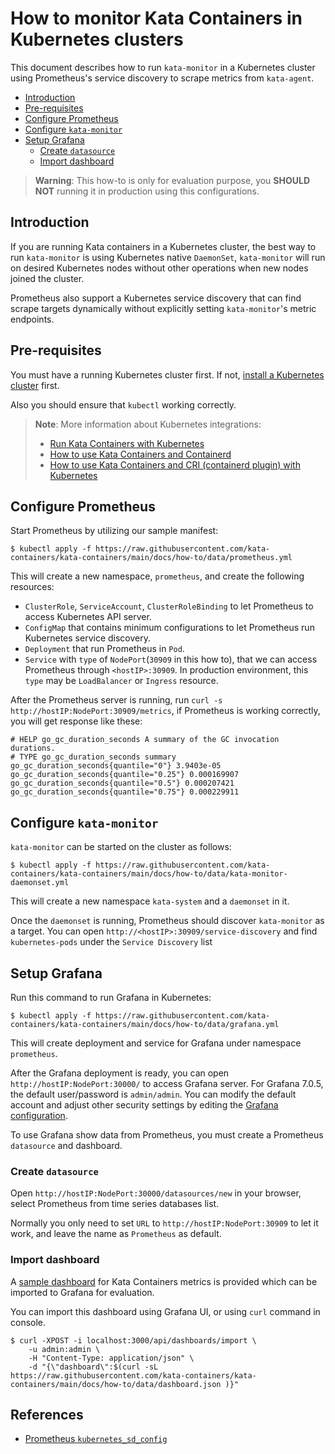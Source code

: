 # How to monitor Kata Containers in Kubernetes clusters

This document describes how to run `kata-monitor` in a Kubernetes cluster using Prometheus's service discovery to scrape metrics from `kata-agent`.

- [Introduction](#introduction)
- [Pre-requisites](#pre-requisites)
- [Configure Prometheus](#configure-prometheus)
- [Configure `kata-monitor`](#configure-kata-monitor)
- [Setup Grafana](#setup-grafana)
  * [Create `datasource`](#create-datasource)
  * [Import dashboard](#import-dashboard)

> **Warning**: This how-to is only for evaluation purpose, you **SHOULD NOT** running it in production using this configurations.

## Introduction

If you are running Kata containers in a Kubernetes cluster, the best way to run `kata-monitor` is using Kubernetes native `DaemonSet`, `kata-monitor` will run on desired Kubernetes nodes without other operations when new nodes joined the cluster.

Prometheus also support a Kubernetes service discovery that can find scrape targets dynamically without explicitly setting `kata-monitor`'s metric endpoints.

## Pre-requisites

You must have a running Kubernetes cluster first. If not, [install a Kubernetes cluster](https://kubernetes.io/docs/setup/) first.

Also you should ensure that `kubectl` working correctly.

> **Note**: More information about Kubernetes integrations:
>   - [Run Kata Containers with Kubernetes](run-kata-with-k8s.md)
>   - [How to use Kata Containers and Containerd](containerd-kata.md)
>   - [How to use Kata Containers and CRI (containerd plugin) with Kubernetes](how-to-use-k8s-with-cri-containerd-and-kata.md)

## Configure Prometheus

Start Prometheus by utilizing our sample manifest:

```
$ kubectl apply -f https://raw.githubusercontent.com/kata-containers/kata-containers/main/docs/how-to/data/prometheus.yml
```

This will create a new namespace, `prometheus`, and create the following resources:

* `ClusterRole`, `ServiceAccount`, `ClusterRoleBinding` to let Prometheus to access Kubernetes API server.
* `ConfigMap` that contains minimum configurations to let Prometheus run Kubernetes service discovery.
* `Deployment` that run Prometheus in `Pod`.
* `Service` with `type` of `NodePort`(`30909` in this how to), that we can access Prometheus through `<hostIP>:30909`. In production environment, this `type` may be `LoadBalancer` or `Ingress` resource.

After the Prometheus server is running, run `curl -s http://hostIP:NodePort:30909/metrics`, if Prometheus is working correctly, you will get response like these:

```
# HELP go_gc_duration_seconds A summary of the GC invocation durations.
# TYPE go_gc_duration_seconds summary
go_gc_duration_seconds{quantile="0"} 3.9403e-05
go_gc_duration_seconds{quantile="0.25"} 0.000169907
go_gc_duration_seconds{quantile="0.5"} 0.000207421
go_gc_duration_seconds{quantile="0.75"} 0.000229911
```

## Configure `kata-monitor`

`kata-monitor` can be started on the cluster as follows:

```
$ kubectl apply -f https://raw.githubusercontent.com/kata-containers/kata-containers/main/docs/how-to/data/kata-monitor-daemonset.yml
```

This will create a new namespace `kata-system` and a `daemonset` in it.

Once the `daemonset` is running, Prometheus should discover `kata-monitor` as a target. You can open `http://<hostIP>:30909/service-discovery` and find `kubernetes-pods` under the `Service Discovery` list


## Setup Grafana

Run this command to run Grafana in Kubernetes:

```
$ kubectl apply -f https://raw.githubusercontent.com/kata-containers/kata-containers/main/docs/how-to/data/grafana.yml
```

This will create deployment and service for Grafana under namespace `prometheus`.

After the Grafana deployment is ready, you can open `http://hostIP:NodePort:30000/` to access Grafana server. For Grafana 7.0.5, the default user/password is `admin/admin`. You can modify the default account and adjust other security settings by editing the [Grafana configuration](https://grafana.com/docs/grafana/latest/installation/configuration/#security).

To use Grafana show data from Prometheus, you must create a Prometheus `datasource` and dashboard.

### Create `datasource`

Open `http://hostIP:NodePort:30000/datasources/new` in your browser, select Prometheus from time series databases list.

Normally you only need to set `URL` to `http://hostIP:NodePort:30909` to let it work, and leave the name as `Prometheus` as default.

### Import dashboard

A [sample dashboard](data/dashboard.json) for Kata Containers metrics is provided which can be imported to Grafana for evaluation.

You can import this dashboard using Grafana UI, or using `curl` command in console.


```
$ curl -XPOST -i localhost:3000/api/dashboards/import \
    -u admin:admin \
    -H "Content-Type: application/json" \
	-d "{\"dashboard\":$(curl -sL https://raw.githubusercontent.com/kata-containers/kata-containers/main/docs/how-to/data/dashboard.json )}"
```

## References

- [Prometheus `kubernetes_sd_config`](https://prometheus.io/docs/prometheus/latest/configuration/configuration/#kubernetes_sd_config)

